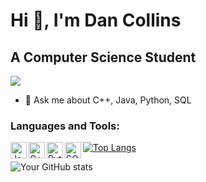 # Hi 👋, I'm Dan Collins

## A Computer Science Student

![](https://komarev.com/ghpvc/?username=dcollins123)

- 🔭 Ask me about C++, Java, Python, SQL


### Languages and Tools:

<a href="https://java.com">
  <img align="left" alt="Java" width="26px" src="URL_to_Java_icon" />
</a>
<a href="https://cplusplus.com">
  <img align="left" alt="C++" width="26px" src="URL_to_C++_icon" />
</a>
<a href="https://python.org">
  <img align="left" alt="Python" width="26px" src="URL_to_Python_icon" />
</a>
<a href="https://mysql.com">
  <img align="left" alt="SQL" width="26px" src="URL_to_SQL_icon" />
</a>


[![Top Langs](https://github-readme-stats.vercel.app/api/top-langs/?username=dcollins123&layout=compact)](https://github.com/anuraghazra/github-readme-stats)

![Your GitHub stats](https://github-readme-stats.vercel.app/api?username=dcollins123&show_icons=true)

